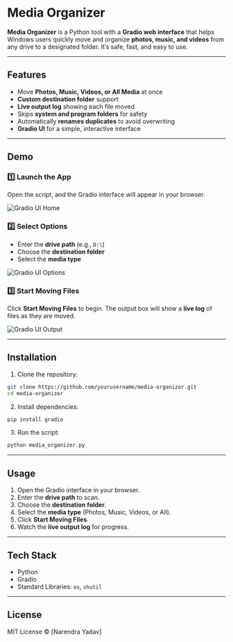 # Media Organizer

**Media Organizer** is a Python tool with a **Gradio web interface** that helps Windows users quickly move and organize **photos, music, and videos** from any drive to a designated folder. It’s safe, fast, and easy to use.

---

## Features

- Move **Photos, Music, Videos, or All Media** at once  
- **Custom destination folder** support  
- **Live output log** showing each file moved  
- Skips **system and program folders** for safety  
- Automatically **renames duplicates** to avoid overwriting  
- **Gradio UI** for a simple, interactive interface  

---

## Demo

### 1️⃣ Launch the App

Open the script, and the Gradio interface will appear in your browser.

![Gradio UI Home](https://via.placeholder.com/600x300?text=Gradio+UI+Home)

### 2️⃣ Select Options

- Enter the **drive path** (e.g., `D:\`)  
- Choose the **destination folder**  
- Select the **media type**  

![Gradio UI Options](https://via.placeholder.com/600x300?text=Select+Options)

### 3️⃣ Start Moving Files

Click **Start Moving Files** to begin. The output box will show a **live log** of files as they are moved.

![Gradio UI Output](https://via.placeholder.com/600x300?text=Live+Output+Log)

---

## Installation

1. Clone the repository:
```bash
git clone https://github.com/yourusername/media-organizer.git
cd media-organizer
```

2. Install dependencies:
```bash
pip install gradio
```

3. Run the script:
```bash
python media_organizer.py
```

---

## Usage

1. Open the Gradio interface in your browser.  
2. Enter the **drive path** to scan.  
3. Choose the **destination folder**.  
4. Select the **media type** (Photos, Music, Videos, or All).  
5. Click **Start Moving Files**.  
6. Watch the **live output log** for progress.  

---

## Tech Stack

- Python  
- Gradio  
- Standard Libraries: `os`, `shutil`  

---

## License

MIT License © [Narendra Yadav]
